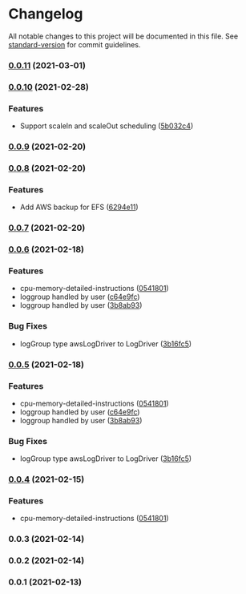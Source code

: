 # Changelog

All notable changes to this project will be documented in this file. See [standard-version](https://github.com/conventional-changelog/standard-version) for commit guidelines.

### [0.0.11](https://github.com/gotodeploy/cdk-valheim/compare/v0.0.10...v0.0.11) (2021-03-01)

### [0.0.10](https://github.com/gotodeploy/cdk-valheim/compare/v0.0.9...v0.0.10) (2021-02-28)


### Features

* Support scaleIn and scaleOut scheduling ([5b032c4](https://github.com/gotodeploy/cdk-valheim/commit/5b032c4a13fdcef4b3853b826c976fc54b64b139))

### [0.0.9](https://github.com/gotodeploy/cdk-valheim/compare/v0.0.8...v0.0.9) (2021-02-20)

### [0.0.8](https://github.com/gotodeploy/cdk-valheim/compare/v0.0.7...v0.0.8) (2021-02-20)


### Features

* Add AWS backup for EFS ([6294e11](https://github.com/gotodeploy/cdk-valheim/commit/6294e116ef4aac87235c49e415621407ee69bc65))

### [0.0.7](https://github.com/gotodeploy/cdk-valheim/compare/v0.0.6...v0.0.7) (2021-02-20)

### [0.0.6](https://github.com/gotodeploy/cdk-valheim/compare/v0.0.3...v0.0.6) (2021-02-18)


### Features

* cpu-memory-detailed-instructions ([0541801](https://github.com/gotodeploy/cdk-valheim/commit/054180160c0f2d2f279dfd39cc33823f3bc70ad9))
* loggroup handled by user ([c64e9fc](https://github.com/gotodeploy/cdk-valheim/commit/c64e9fc2ed9844c5da10ab0e6fc83c465132e1a3))
* loggroup handled by user ([3b8ab93](https://github.com/gotodeploy/cdk-valheim/commit/3b8ab93d3c80ee53b1e41ecaeefd43afc3159d4b))


### Bug Fixes

* logGroup type awsLogDriver to LogDriver ([3b16fc5](https://github.com/gotodeploy/cdk-valheim/commit/3b16fc5c035bd41f0cfdf9d1b165616694f0e055))

### [0.0.5](https://github.com/gotodeploy/cdk-valheim/compare/v0.0.3...v0.0.5) (2021-02-18)


### Features

* cpu-memory-detailed-instructions ([0541801](https://github.com/gotodeploy/cdk-valheim/commit/054180160c0f2d2f279dfd39cc33823f3bc70ad9))
* loggroup handled by user ([c64e9fc](https://github.com/gotodeploy/cdk-valheim/commit/c64e9fc2ed9844c5da10ab0e6fc83c465132e1a3))
* loggroup handled by user ([3b8ab93](https://github.com/gotodeploy/cdk-valheim/commit/3b8ab93d3c80ee53b1e41ecaeefd43afc3159d4b))


### Bug Fixes

* logGroup type awsLogDriver to LogDriver ([3b16fc5](https://github.com/gotodeploy/cdk-valheim/commit/3b16fc5c035bd41f0cfdf9d1b165616694f0e055))

### [0.0.4](https://github.com/gotodeploy/cdk-valheim/compare/v0.0.3...v0.0.4) (2021-02-15)


### Features

* cpu-memory-detailed-instructions ([0541801](https://github.com/gotodeploy/cdk-valheim/commit/054180160c0f2d2f279dfd39cc33823f3bc70ad9))

### 0.0.3 (2021-02-14)

### 0.0.2 (2021-02-14)

### 0.0.1 (2021-02-13)
